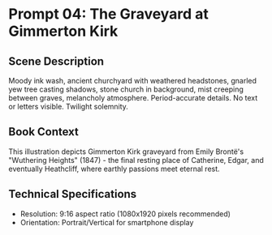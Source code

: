 # Prompt 04: The Graveyard at Gimmerton Kirk

## Scene Description
Moody ink wash, ancient churchyard with weathered headstones, gnarled yew tree casting shadows, stone church in background, mist creeping between graves, melancholy atmosphere. Period-accurate details. No text or letters visible. Twilight solemnity.

## Book Context
This illustration depicts Gimmerton Kirk graveyard from Emily Brontë's "Wuthering Heights" (1847) - the final resting place of Catherine, Edgar, and eventually Heathcliff, where earthly passions meet eternal rest.

## Technical Specifications
- Resolution: 9:16 aspect ratio (1080x1920 pixels recommended)
- Orientation: Portrait/Vertical for smartphone display
